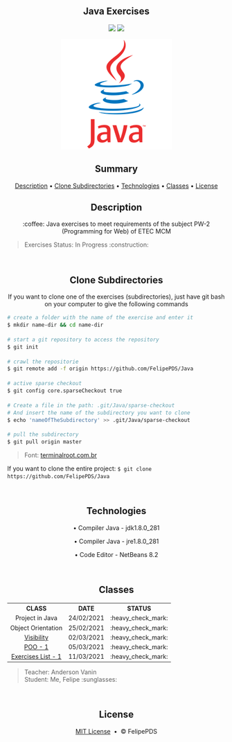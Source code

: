 <h2 align="center">Java Exercises</h2>

<p align="center"><a href="https://github.com/FelipePDS/Java/blob/main/LICENSE"><img src="https://img.shields.io/github/license/FelipePDS/Java"/></a> <img src="https://img.shields.io/static/v1?label=Java&message=v1.8.0_281&color=ED8B00&style=flat&logo=java"/></p>

<p align="center"><img src="https://github.com/FelipePDS/Java/blob/master/outros/java.webp"/></p>

<h2 align="center">Summary</h2>
<p align="center">
  <a href="#description">Description</a> &bull; 
  <a href="#clone">Clone Subdirectories</a> &bull; 
  <a href="#technologies">Technologies</a> &bull; 
  <a href="#classes">Classes</a> &bull; 
  <a href="#license">License</a>
</p>

<h2 align="center" id="description">Description</h2>
<p align="center">:coffee: Java exercises to meet requirements of the subject PW-2 (Programming for Web) of ETEC MCM</p>

<blockquote>Exercises Status: In Progress :construction:</blockquote>

<br>

<h2 align="center" id="clone">Clone Subdirectories</h2>
<p align="center">If you want to clone one of the exercises (subdirectories), just have git bash on your computer to give the following commands</p>

```bash
# create a folder with the name of the exercise and enter it
$ mkdir name-dir && cd name-dir

# start a git repository to access the repository
$ git init

# crawl the repositorie
$ git remote add -f origin https://github.com/FelipePDS/Java

# active sparse checkout
$ git config core.sparseCheckout true

# Create a file in the path: .git/Java/sparse-checkout
# And insert the name of the subdirectory you want to clone
$ echo 'nameOfTheSubdirectory' >> .git/Java/sparse-checkout

# pull the subdirectory
$ git pull origin master
```
<blockquote>Font: <a href="https://terminalroot.com.br/2019/09/como-clonar-somente-um-subdiretorio-com-git-ou-svn.html">terminalroot.com.br</a></blockquote>

<p>If you want to clone the entire project: <code>$ git clone https://github.com/FelipePDS/Java</code></p>

<br>

<h2 align="center" id="technologies">Technologies</h2>
<p align="center">
  <p align="center">&bull; Compiler Java - jdk1.8.0_281</p>
  <p align="center">&bull; Compiler Java - jre1.8.0_281</p>
  <p align="center">&bull; Code Editor - NetBeans 8.2</p>
</p>

<br>

<h2 align="center" id="classes">Classes</h2>

<table align="center">
  <tr align="center">
    <th>CLASS</th>
    <th>DATE</th>
    <th>STATUS</th>
  </tr>
  
  <tr align="center">
    <td>Project in Java</td>
    <td>24/02/2021</td>
    <td>:heavy_check_mark:</td>
  </tr>
  <tr align="center">
    <td>Object Orientation</td>
    <td>25/02/2021</td>
    <td>:heavy_check_mark:</td>
  </tr>
  <tr align="center">
    <td><a href="https://github.com/FelipePDS/Java/tree/master/CalculoDeArea">Visibility</a></td>
    <td>02/03/2021</td>
    <td>:heavy_check_mark:</td>
  </tr>
  <tr align="center">
    <td><a href="https://github.com/FelipePDS/Java/tree/master/QuantidadeAzuleijos">POO - 1</a></td>
    <td>05/03/2021</td>
    <td>:heavy_check_mark:</td>
  </tr>
  <tr align="center">
    <td><a href="https://github.com/FelipePDS/Java/tree/master/exercicios-lista01-java">Exercises List - 1</a></td>
    <td>11/03/2021</td>
    <td>:heavy_check_mark:</td>
  </tr>
</table>

<blockquote>Teacher: Anderson Vanin <br> Student: Me, Felipe :sunglasses:</blockquote>

<br>

<h2 align="center" id="license">License</h2>
<p align="center"><a href="https://github.com/FelipePDS/Java/blob/master/LICENSE">MIT License</a> &nbsp;&bull;&nbsp; &copy; FelipePDS</p>
